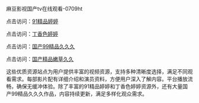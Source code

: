 麻豆影视国产tv在线观看-0709ht

点击访问：<a href="https://heiliaozj3tjd.pages.dev">91精品婷婷</a>

点击访问：<a href="https://heiliaoe8ajia.pages.dev">丁香色婷婷</a>

点击访问：<a href="https://heiliaoxqkkct.pages.dev">国产99精品久久久</a>

点击访问：<a href="https://heiliaoxwd5i8.pages.dev">国产精品嫩草久久</a>

这些优质资源站点为用户提供丰富的视频资源，支持多种清晰度选择，满足不同观看需求。每部影片配有详细介绍和演员资料，方便用户深入了解内容。平台播放流畅，确保无缓冲体验。除了丰富的91精品婷婷和丁香色婷婷资源外，还有大量国产99精品久久久作品，内容持续更新，满足多样化观众需求。

<span style="display:none;">[Canonical link](https://github.com/song20250709/song16 ）</span>
